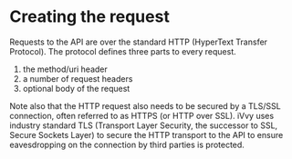 # Creating the request

Requests to the API are over the standard HTTP \(HyperText Transfer Protocol\). The protocol defines three parts to every request.

1. the method/uri header
2. a number of request headers
3. optional body of the request

Note also that the HTTP request also needs to be secured by a TLS/SSL connection, often referred to as HTTPS \(or HTTP over SSL\). iVvy uses industry standard TLS \(Transport Layer Security, the successor to SSL, Secure Sockets Layer\) to secure the HTTP transport to the API to ensure eavesdropping on the connection by third parties is protected.


